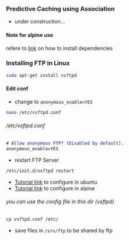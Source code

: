 ### Predictive Caching using Association
* under construction...

#### Note for alpine use
refere to [link](https://gist.github.com/orenitamar/f29fb15db3b0d13178c1c4dd611adce2) on how to install dependencies


### Installing FTP in Linux
```bash
sudo apt-get install vsftpd
```
#### Edit conf
* change to ```anonymous_enable=YES```
```bash
nano /etc/vsftpd.conf
```
###### /etc/vsftpd.conf
```markdown
# Allow anonymous FTP? (Disabled by default).
anonymous_enable=YES
```
* restart FTP Server
```bash
/etc/init.d/vsftpd restart
```
* [Tutorial link](https://www.youtube.com/watch?v=GijFysBqaFs) to configure in ubuntu
* [Tutorial link](https://www.hiroom2.com/2018/09/01/alpinelinux-3-8-vsftpd-en/) to configure in alpine

###### you can use the config file in this dir (vsftpd)
```bash
cp vsftpd.conf /etc/
```

* save files in `/srv/ftp` to be shared by ftp